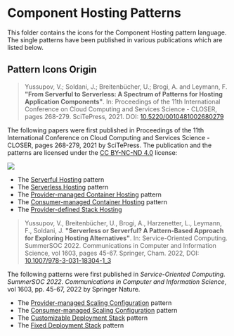 # Component Hosting Patterns

This folder contains the icons for the Component Hosting pattern language.
The single patterns have been published in various publications which are listed below.

## Pattern Icons Origin

> Yussupov, V.; Soldani, J.; Breitenbücher, U.; Brogi, A. and Leymann, F.
> **"From Serverful to Serverless: A Spectrum of Patterns for Hosting Application Components"**.
> In: Proceedings of the 11th International Conference on Cloud Computing and Services Science - CLOSER, pages 268-279.
> SciTePress, 2021.
> DOI: [10.5220/0010481002680279](https://www.scitepress.org/PublicationsDetail.aspx?ID=yzuOAgEvhvk=)

The following papers were first published in Proceedings of the 11th International Conference on Cloud Computing and Services Science - CLOSER, pages 268-279, 2021 by SciTePress.
The publication and the patterns are licensed under the [CC BY-NC-ND 4.0](https://creativecommons.org/licenses/by-nc-nd/4.0/) license:

[![](https://mirrors.creativecommons.org/presskit/buttons/88x31/svg/by-nc-nd.svg)](https://creativecommons.org/licenses/by-nc-nd/4.0/)

- The [Serverful Hosting](serverful.svg) pattern
- The [Serverless Hosting](serverless.svg) pattern
- The [Provider-managed Container Hosting](container-serverless.svg) pattern
- The [Consumer-managed Container Hosting](container-serverful.svg) pattern
- The [Provider-defined Stack Hosting](platform.svg)


> Yussupov, V., Breitenbücher, U., Brogi, A., Harzenetter, L., Leymann, F., Soldani, J.
> **"Serverless or Serverful? A Pattern-Based Approach for Exploring Hosting Alternatives"**.
> In: Service-Oriented Computing. SummerSOC 2022. Communications in Computer and Information Science, vol 1603, pages 45-67.
> Springer, Cham. 2022,
> DOI: [10.1007/978-3-031-18304-1_3](https://link.springer.com/chapter/10.1007/978-3-031-18304-1_3)

The following patterns were first published in *Service-Oriented Computing. SummerSOC 2022. Communications in Computer and Information Science*, vol 1603, pp. 45-67, 2022 by Springer Nature.
- The [Provider-managed Scaling Configuration](provider-scaling.svg) pattern
- The [Consumer-managed Scaling Configuration](consumer-scaling.svg) pattern
- The [Customizable Deployment Stack](customizable-stack.svg) pattern
- The [Fixed Deployment Stack](fixed-stack.svg) pattern

